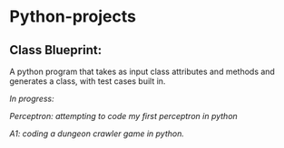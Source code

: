 # Python-projects

## Class Blueprint:
A python program that takes as input class attributes and methods and generates a class, with test cases built in.


_In progress:_


_Perceptron: attempting to code my first perceptron in python_


_A1: coding a dungeon crawler game in python._
